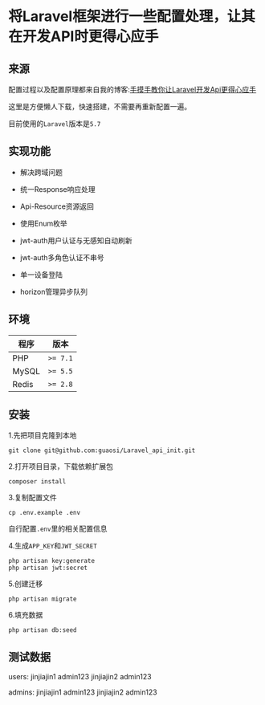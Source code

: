 # 将Laravel框架进行一些配置处理，让其在开发API时更得心应手

## 来源

配置过程以及配置原理都来自我的博客:[手摸手教你让Laravel开发Api更得心应手](https://www.guaosi.com/2019/02/26/laravel-api-initialization-preparation/)

这里是方便懒人下载，快速搭建，不需要再重新配置一遍。

目前使用的`Laravel`版本是`5.7`

## 实现功能

- 解决跨域问题

- 统一Response响应处理

- Api-Resource资源返回

- 使用Enum枚举

- jwt-auth用户认证与无感知自动刷新

- jwt-auth多角色认证不串号

- 单一设备登陆

- horizon管理异步队列

## 环境

| 程序 | 版本 |
| -------- | -------- |
| PHP| `>= 7.1` |
| MySQL| `>= 5.5` |
| Redis| `>= 2.8` |

## 安装

1.先把项目克隆到本地

```
git clone git@github.com:guaosi/Laravel_api_init.git
```

2.打开项目目录，下载依赖扩展包

```
composer install
```

3.复制配置文件

```
cp .env.example .env
```
自行配置`.env`里的相关配置信息

4.生成`APP_KEY`和`JWT_SECRET`
```
php artisan key:generate
php artisan jwt:secret
```

5.创建迁移
```
php artisan migrate
```

6.填充数据
```
php artisan db:seed
```

## 测试数据
users:
jinjiajin1    admin123
jinjiajin2    admin123

admins:
jinjiajin1  admin123
jinjiajin2  admin123